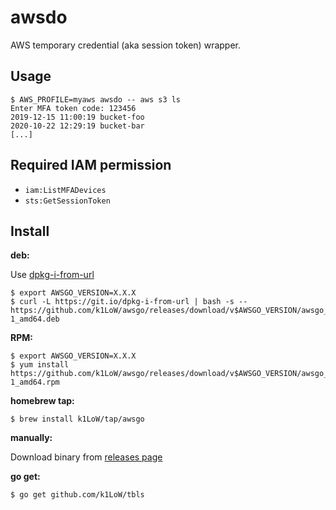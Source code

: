 # awsdo

AWS temporary credential (aka session token) wrapper.

## Usage

``` console
$ AWS_PROFILE=myaws awsdo -- aws s3 ls
Enter MFA token code: 123456
2019-12-15 11:00:19 bucket-foo
2020-10-22 12:29:19 bucket-bar
[...]
```

## Required IAM permission

- `iam:ListMFADevices`
- `sts:GetSessionToken`

## Install

**deb:**

Use [dpkg-i-from-url](https://github.com/k1LoW/dpkg-i-from-url)

``` console
$ export AWSGO_VERSION=X.X.X
$ curl -L https://git.io/dpkg-i-from-url | bash -s -- https://github.com/k1LoW/awsgo/releases/download/v$AWSGO_VERSION/awsgo_$AWSGO_VERSION-1_amd64.deb
```

**RPM:**

``` console
$ export AWSGO_VERSION=X.X.X
$ yum install https://github.com/k1LoW/awsgo/releases/download/v$AWSGO_VERSION/awsgo_$AWSGO_VERSION-1_amd64.rpm
```

**homebrew tap:**

```console
$ brew install k1LoW/tap/awsgo
```

**manually:**

Download binary from [releases page](https://github.com/k1LoW/awsgo/releases)

**go get:**

```console
$ go get github.com/k1LoW/tbls
```
